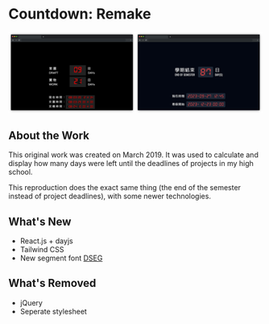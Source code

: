 # Countdown: Remake

![Old](./showcase.png)

## About the Work

This original work was created on March 2019. It was used to calculate and display how many days were left until the deadlines of projects in my high school.

This reproduction does the exact same thing (the end of the semester instead of project deadlines), with some newer technologies.

## What's New

- React.js + dayjs
- Tailwind CSS
- New segment font [DSEG](https://www.keshikan.net/fonts.html)

## What's Removed

- jQuery
- Seperate stylesheet
